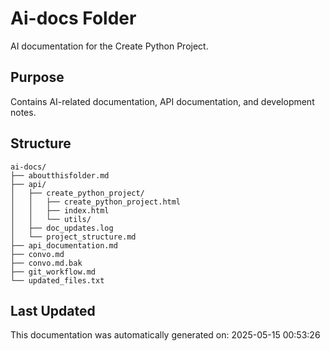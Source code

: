 <!-- filepath: /home/michaelnewham/bin/python_projects/create_python_project/ai-docs/aboutthisfolder.md -->
# Ai-docs Folder

AI documentation for the Create Python Project.

## Purpose

Contains AI-related documentation, API documentation, and development notes.

## Structure

```
ai-docs/
├── aboutthisfolder.md
├── api/
│   ├── create_python_project/
│   │   ├── create_python_project.html
│   │   ├── index.html
│   │   └── utils/
│   ├── doc_updates.log
│   └── project_structure.md
├── api_documentation.md
├── convo.md
├── convo.md.bak
├── git_workflow.md
└── updated_files.txt
```

## Last Updated

This documentation was automatically generated on: 2025-05-15 00:53:26

